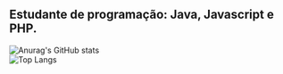 ## Estudante de programação: Java, Javascript e PHP.
![Anurag's GitHub stats](https://github-readme-stats.vercel.app/api?username=eduardosouzaramospedroni&show_icons=true&theme=radical)
<br>
![Top Langs](https://github-readme-stats.vercel.app/api/top-langs/?username=eduardosouzaramospedroni&stats_format=bytes&theme=radical)
